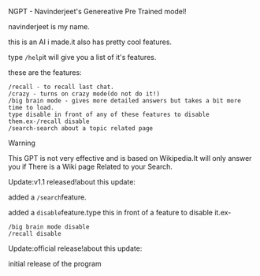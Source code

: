 NGPT - Navinderjeet's Genereative Pre Trained model!

navinderjeet is my name.

this is an AI i made.it also has pretty cool features.

type `/help`it will give you a list of it's features.

these are the features:
```
/recall - to recall last chat.
/crazy - turns on crazy mode(do not do it!)
/big brain mode - gives more detailed answers but takes a bit more time to load.
type disable in front of any of these features to disable them.ex-/recall disable
/search-search about a topic related page

```
> [!WARNING]  
> This GPT is not very effective and is based on Wikipedia.It will only answer you if There is a Wiki page Related to your Search.

Update:v1.1 released!about this update:

added a `/search`feature.

added a `disable`feature.type this in front of a feature to disable it.ex-
```
/big brain mode disable
/recall disable

```

Update:official release!about this update:

initial release of the program

